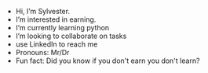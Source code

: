 - Hi, I’m Sylvester.
- I’m interested in earning.
- I’m currently learning python 
- I’m looking to collaborate on tasks
- use LinkedIn to reach me
- Pronouns: Mr/Dr
- Fun fact: Did you know if you don't earn you don't learn?

<!---
Clvestar/Clvestar is a ✨ special ✨ repository because its `README.md` (this file) appears on your GitHub profile.
You can click the Preview link to take a look at your changes.
--->
